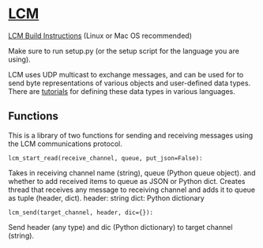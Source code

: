 # [LCM](https://lcm-proj.github.io/)

[LCM Build Instructions](https://lcm-proj.github.io/build_instructions.html) (Linux or Mac OS recommended)

Make sure to run setup.py (or the setup script for the language you are using).

LCM uses UDP multicast to exchange messages, and can be used for to send byte representations of various objects and user-defined data types. There are [tutorials](https://lcm-proj.github.io/tutorial_general.html) for defining these data types in various languages.


## Functions
This is a library of two functions for sending and receiving messages using the LCM communications protocol. 
<br>

`lcm_start_read(receive_channel, queue, put_json=False):`

Takes in receiving channel name (string), queue (Python queue object).
and whether to add received items to queue as JSON or Python dict.
Creates thread that receives any message to receiving channel and adds
it to queue as tuple (header, dict).
header: string
dict: Python dictionary
<br>

`lcm_send(target_channel, header, dic={}):`

Send header (any type) and dic (Python dictionary) to target channel (string).